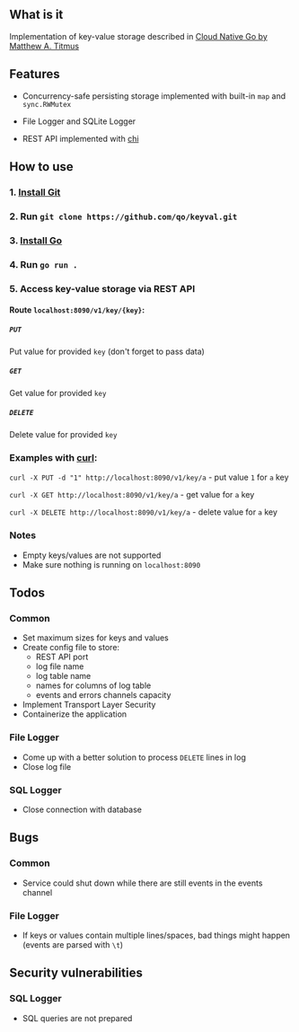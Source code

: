 ## What is it

Implementation of key-value storage described in [Cloud Native Go by Matthew A. Titmus](https://www.oreilly.com/library/view/cloud-native-go/9781492076322/)

## Features

- Concurrency-safe persisting storage implemented with built-in `map` and `sync.RWMutex`

- File Logger and SQLite Logger

- REST API implemented with [chi](https://github.com/go-chi/chi)

## How to use

### 1. [Install Git](https://git-scm.com/downloads)
### 2. Run `git clone https://github.com/qo/keyval.git`
### 3. [Install Go](https://go.dev/doc/install)
### 4. Run `go run .`
### 5. Access key-value storage via REST API

#### Route `localhost:8090/v1/key/{key}`:

##### `PUT`
Put value for provided `key` (don't forget to pass data)

##### `GET`
Get value for provided `key`

##### `DELETE`
Delete value for provided `key`

### Examples with [curl](https://curl.se/docs/manpage.html):

`curl -X PUT -d "1" http://localhost:8090/v1/key/a` - put value `1` for `a` key

`curl -X GET http://localhost:8090/v1/key/a` - get value for `a` key

`curl -X DELETE http://localhost:8090/v1/key/a` - delete value for `a` key

### Notes

- Empty keys/values are not supported
- Make sure nothing is running on `localhost:8090`

## Todos

### Common
- Set maximum sizes for keys and values
- Create config file to store:
    - REST API port
    - log file name
    - log table name
    - names for columns of log table
    - events and errors channels capacity
- Implement Transport Layer Security
- Containerize the application

### File Logger
- Come up with a better solution to process `DELETE` lines in log
- Close log file

### SQL Logger
- Close connection with database

## Bugs

### Common
- Service could shut down while there are still events in the events channel

### File Logger
- If keys or values contain multiple lines/spaces, bad things might happen (events are parsed with `\t`)

## Security vulnerabilities

### SQL Logger
- SQL queries are not prepared
